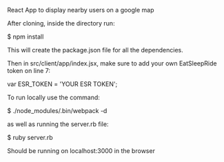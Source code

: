 React App to display nearby users on a google map

After cloning, inside the directory run:

$ npm install

This will create the package.json file for all the dependencies.

Then in src/client/app/index.jsx, make sure to add your own EatSleepRide token on line 7:

var ESR_TOKEN = 'YOUR ESR TOKEN';

To run locally use the command:

$ ./node_modules/.bin/webpack -d

as well as running the server.rb file:

$ ruby server.rb

Should be running on localhost:3000 in the browser
